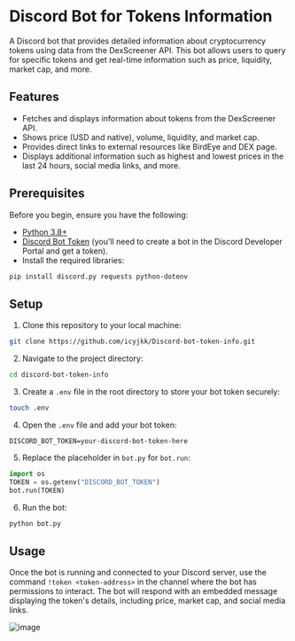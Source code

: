 
# Discord Bot for Tokens Information

A Discord bot that provides detailed information about cryptocurrency tokens using data from the DexScreener API. This bot allows users to query for specific tokens and get real-time information such as price, liquidity, market cap, and more.

## Features

- Fetches and displays information about tokens from the DexScreener API.
- Shows price (USD and native), volume, liquidity, and market cap.
- Provides direct links to external resources like BirdEye and DEX page.
- Displays additional information such as highest and lowest prices in the last 24 hours, social media links, and more.

## Prerequisites

Before you begin, ensure you have the following:

- [Python 3.8+](https://www.python.org/downloads/)
- [Discord Bot Token](https://discord.com/developers/applications) (you'll need to create a bot in the Discord Developer Portal and get a token).
- Install the required libraries:

```bash
pip install discord.py requests python-dotenv
```

## Setup

1. Clone this repository to your local machine:

```bash
git clone https://github.com/icyjkk/Discord-bot-token-info.git
```

2. Navigate to the project directory:

```bash
cd discord-bot-token-info
```

3. Create a `.env` file in the root directory to store your bot token securely:

```bash
touch .env
```

4. Open the `.env` file and add your bot token:

```
DISCORD_BOT_TOKEN=your-discord-bot-token-here
```

5. Replace the placeholder in `bot.py` for `bot.run`:

```python
import os
TOKEN = os.getenv("DISCORD_BOT_TOKEN")
bot.run(TOKEN)
```

6. Run the bot:

```bash
python bot.py
```

## Usage

Once the bot is running and connected to your Discord server, use the command `!token <token-address>` in the channel where the bot has permissions to interact. The bot will respond with an embedded message displaying the token's details, including price, market cap, and social media links.

![image](https://github.com/user-attachments/assets/2f1d1437-7ae3-4ed1-ae49-faf9a53ad2c6)
